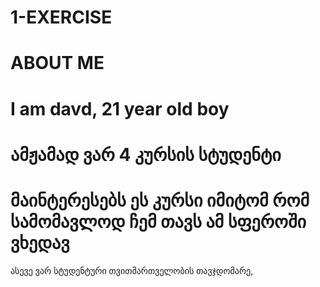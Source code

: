 # 1-EXERCISE

# ABOUT ME


# I am davd, 21 year old boy

# ამჟამად ვარ 4 კურსის სტუდენტი

# მაინტერესებს ეს კურსი იმიტომ რომ სამომავლოდ ჩემ თავს ამ სფეროში ვხედავ

ასევე ვარ სტუდენტური თვითმართველობის თავჯდომარე, 